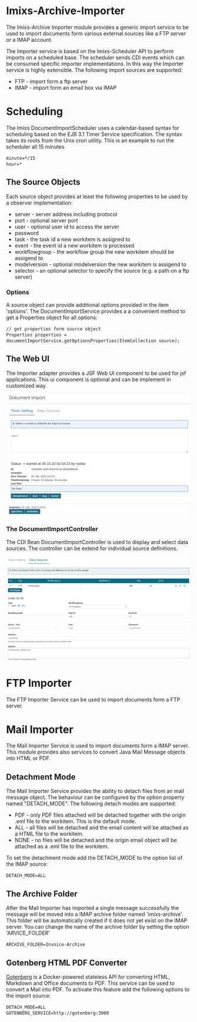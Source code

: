 # Imixs-Archive-Importer

The Imixs-Archive Importer module provides a generic import service to be used to import documents form various external sources like a FTP server or a IMAP account. 

The Importer service is based on the Imixs-Scheduler API to perform imports on a scheduled base. The scheduler sends CDI events which can be consumed specific importer implementations. In this way the Importer service is highly extensible. The following import sources are supported:

 - FTP - import form a ftp server 
 - IMAP - import form an email box via IMAP
 
 
# Scheduling

The Imixs DocumentImportScheduler uses a calendar-based syntax for scheduling based on the EJB 3.1 Timer Service specification. The syntax takes its roots from the Unix cron utility. This is an example to run the scheduler all 15 minutes


	minute=*/15
	hour=*


## The Source Objects

Each source object provides at least the following properties to be used by a observer implementation:

 - server - server address including protocol
 - port - optional server port
 - user - optional user id to access the server
 - password
 - task - the task id a new workitem is assigned to
 - event - the event id a new workitem is processed 
 - workflowgroup - the workflow group the new workitem should be assigend to
 - modelversion - optional modelversion the new workitem is assigend to
 - selector - an optional selector to specify the source (e.g. a path on a ftp server)
 
 
 ### Options
 
 A source object can provide additional options provided in the item 'options'. The DocumentImportService provides a a convenient method to get a Properties object for all options:
 
	// get properties form source object
	Properties properties = documentImportService.getOptionsProperties(ItemCollection source);
    

 
## The Web UI

The Importer adapter provides a JSF Web UI component to be used for jsf applications. This ui component is optional and can be implement in customized way. 

<img src="./doc/images/webui-01.png" size="600px"/>

### The DocumentImportController

The CDI Bean DocumentImportController is used to display and select data sources. The controller can be extend for individual source definitions. 

<img src="./doc/images/webui-02.png" size="600px" />




# FTP Importer

The FTP Importer Service can be used to import documents form a FTP server. 


# Mail Importer

The Mail Importer Service is used to import documents form a IMAP server. This module provides also services to convert Java Mail Message objects into HTML or PDF.

## Detachment Mode

The Mail Importer Service provides the ability to detach files from an mail message object. The behaviour can be configured by the option property named "DETACH_MODE". The following detach modes are supported:

 - PDF - only PDF files attached will be detached together with the origin .eml file to the workitem. This is the default mode.
 - ALL - all files will be detached and the email content will be attached as a HTML file to the workitem.
 - NONE - no files will be detached and the origin email object will be attached as a .eml file to the workitem.

To set the detachment mode add the DETACH_MODE to the option list of the IMAP source:

	DETACH_MODE=ALL


## The Archive Folder

After the Mail Importer has imported a single message successfully the message will be moved into a IMAP archive folder named 'imixs-archive'. This folder will be automatically created if it does not yet exist on the IMAP server.
You can change the name of the archive folder by setting the option 'ARVICE_FOLDER'

	ARCHIVE_FOLDER=Invoice-Archive

	
	
## Gotenberg HTML PDF Converter

[Gotenberg](https://thecodingmachine.github.io/gotenberg/) is a Docker-powered stateless API for converting HTML, Markdown and Office documents to PDF. This service can be used to convert a Mail into PDF. To activate this feature add the following options to the import source:

	DETACH_MODE=ALL
	GOTENBERG_SERVICE=http://gotenberg:3000



